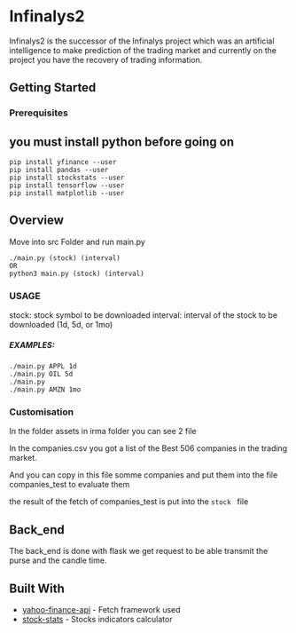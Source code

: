 # Infinalys2

Infinalys2 is the successor of the Infinalys project which was an artificial intelligence to make prediction of the trading market and currently on the project you have the recovery of trading information.

## Getting Started

### Prerequisites

## you must install python before going on
```
pip install yfinance --user
pip install pandas --user
pip install stockstats --user
pip install tensorflow --user
pip install matplotlib --user
```

## Overview

Move into src Folder and run main.py
```
./main.py (stock) (interval)
OR
python3 main.py (stock) (interval)
```
### USAGE
stock: stock symbol to be downloaded
interval: interval of the stock to be downloaded (1d, 5d, or 1mo)

##### EXAMPLES:
```
./main.py APPL 1d
./main.py OIL 5d
./main.py
./main.py AMZN 1mo
```

### Customisation

In the folder assets in irma folder you can see 2 file


In the companies.csv you got a list of the Best 506 companies in the trading market.

And you can copy in this file somme companies and put them into the file companies_test to evaluate them

the result of the fetch of companies_test is put into the ```stock ``` file

## Back_end

The back_end is done with flask we get request to be able transmit the purse and the candle time.

## Built With

* [yahoo-finance-api](https://github.com/topics/yahoo-finance-api) - Fetch framework used
* [stock-stats](https://github.com/jealous/stockstats) - Stocks indicators calculator

